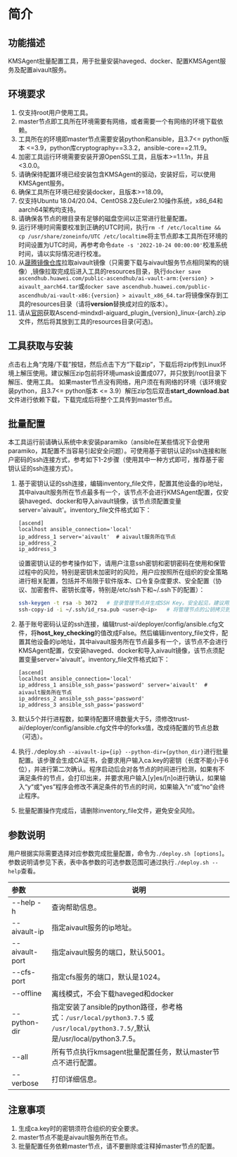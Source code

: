# 简介
## 功能描述
KMSAgent批量配置工具，用于批量安装haveged、docker、配置KMSAgent服务及配置aivault服务。
## 环境要求
1. 仅支持root用户使用工具。
2. master节点即工具所在环境需要有网络，或者需要一个有网络的环境下载依赖。
3. 工具所在的环境即master节点需要安装python和ansible，且3.7<= python版本 <=3.9，python库cryptography==3.3.2，ansible-core==2.11.9。
4. 加密工具运行环境需要安装开源OpenSSL工具，且版本>=1.1.1n，并且<3.0.0。
5. 请确保待配置环境已经安装包含KMSAgent的驱动，安装好后，可以使用KMSAgent服务。
6. 确保工具所在环境已经安装docker，且版本>=18.09。
7. 仅支持Ubuntu 18.04/20.04、CentOS8.2及Euler2.10操作系统，x86_64和aarch64架构均支持。
8. 请确保各节点的根目录有足够的磁盘空间以正常进行批量配置。
9. 运行环境时间需要校准到正确的UTC时间，执行`rm -f /etc/localtime && cp /usr/share/zoneinfo/UTC /etc/localtime`将主节点即本工具所在环境的时间设置为UTC时间，再参考命令`date -s '2022-10-24 00:00:00'`校准系统时间，请以实际情况进行校准。
10. 从[晟腾镜像仓库](https://ascendhub.huawei.com/#/index)拉取aivault镜像（只需要下载与aivault服务节点相同架构的镜像）,镜像拉取完成后进入工具的resources目录，执行`docker save ascendhub.huawei.com/public-ascendhub/ai-vault-arm:{version} > aivault_aarch64.tar`或`docker save ascendhub.huawei.com/public-ascendhub/ai-vault-x86:{version} > aivault_x86_64.tar`将镜像保存到工具的resources目录（请将**version**替换成对应的版本）。
11. 请从[官网](https://gitee.com/ascend/trust-ai/releases)获取Ascend-mindxdl-aiguard_plugin_{version}_linux-{arch}.zip文件，然后将其放到工具的resources目录(可选)。

## 工具获取与安装
点击右上角“克隆/下载”按钮，然后点击下方“下载zip”，下载后将zip传到Linux环境上解压使用。建议解压zip包前将环境umask设置成077，并只放到/root目录下解压、使用工具。
如果master节点没有网络，用户须在有网络的环境（该环境安装python，且3.7<= python版本 <= 3.9）解压zip包后双击**start_download.bat**文件进行依赖下载，下载完成后将整个工具传到master节点。
## 批量配置
本工具运行前请确认系统中未安装paramiko（ansible在某些情况下会使用paramiko，其配置不当容易引起安全问题）。可使用基于密钥认证的ssh连接和账户密码的ssh连接方式，参考如下1-2步骤（使用其中一种方式即可，推荐基于密钥认证的ssh连接方式）。
1. 基于密钥认证的ssh连接，编辑inventory_file文件，配置其他设备的ip地址，其中aivault服务所在节点最多有一个，该节点不会进行KMSAgent配置，仅安装haveged、docker和导入aivault镜像，该节点须配置变量server='aivault'。inventory_file文件格式如下：

   ```
   [ascend]
   localhost ansible_connection='local'
   ip_address_1 server='aivault'  # aivault服务所在节点
   ip_address_2
   ip_address_3
   ```

   设置密钥认证的参考操作如下，请用户注意ssh密钥和密钥密码在使用和保管过程中的风险，特别是密钥未加密时的风险，用户应按照所在组织的安全策略进行相关配置，包括并不局限于软件版本、口令复杂度要求、安全配置（协议、加密套件、密钥长度等，特别是/etc/ssh下和~/.ssh下的配置）：
   ```bash
   ssh-keygen -t rsa -b 3072   # 登录管理节点并生成SSH Key。安全起见，建议用户到"Enter passphrase"步骤时输入密钥密码，且符合密码复杂度要求。建议执行这条命令前先将umask设置为0077，执行完后再恢复原来umask值。
   ssh-copy-id -i ~/.ssh/id_rsa.pub <user>@<ip>   # 将管理节点的公钥拷贝到所有节点的机器上，<user>@<ip>替换成要拷贝到的对应节点的账户和ip。
   ```

2. 基于账号密码认证的ssh连接，编辑trust-ai/deployer/config/ansible.cfg文件，将**host_key_checking**的值改成False。然后编辑inventory_file文件，配置其他设备的ip地址，其中aivault服务所在节点最多有一个，该节点不会进行KMSAgent配置，仅安装haveged、docker和导入aivault镜像，该节点须配置变量server='aivault'。inventory_file文件格式如下：

   ```
   [ascend]
   localhost ansible_connection='local'
   ip_address_1 ansible_ssh_pass='password' server='aivault'  # aivault服务所在节点
   ip_address_2 ansible_ssh_pass='password'
   ip_address_3 ansible_ssh_pass='password'
   ```

3. 默认5个并行进程数，如果待配置环境数量大于5，须修改trust-ai/deployer/config/ansible.cfg文件中的forks值，改成待配置的节点总数（可选）。
4. 执行`./`deploy.sh` --aivault-ip={ip} --python-dir={python_dir}`进行批量配置。该步骤会生成CA证书，会要求用户输入ca.key的密钥（长度不能小于6位），并进行第二次确认。程序启动后会对各节点的时间进行检测，如果有不满足条件的节点，会打印出来，并要求用户输入[y]es/[n]o进行确认，如果输入“y“或"yes”程序会修改不满足条件的节点的时间，如果输入“n”或“no”会终止程序。
5. 批量配置操作完成后，请删除inventory_file文件，避免安全风险。

## 参数说明

用户根据实际需要选择对应参数完成批量配置，命令为`./deploy.sh [options]`。
参数说明请参见下表，表中各参数的可选参数范围可通过执行`./deploy.sh --help`查看。

| 参数           | 说明                                                                                                                          |
| :------------- | ----------------------------------------------------------------------------------------------------------------------------- |
| --help  -h     | 查询帮助信息。                                                                                                                |
| --aivault-ip   | 指定aivault服务的ip地址。                                                                                                     |
| --aivault-port | 指定aivault服务的端口，默认5001。                                                                                             |
| --cfs-port     | 指定cfs服务的端口，默认是1024。                                                                                               |
| --offline      | 离线模式，不会下载haveged和docker                                                                                           |
| --python-dir   | 指定安装了ansible的python路径，参考格式：`/usr/local/python3.7.5` 或 `/usr/local/python3.7.5/`,默认是/usr/local/python3.7.5。 |
| --all          | 所有节点执行kmsagent批量配置任务，默认master节点不进行配置。                                                                   |
| --verbose      | 打印详细信息。                                                                                                                |

## 注意事项
1. 生成ca.key时的密钥须符合组织的安全要求。
2. master节点不能是aivault服务所在节点。
3. 批量配置任务依赖master节点，请不要删除或注释掉master节点的配置。
